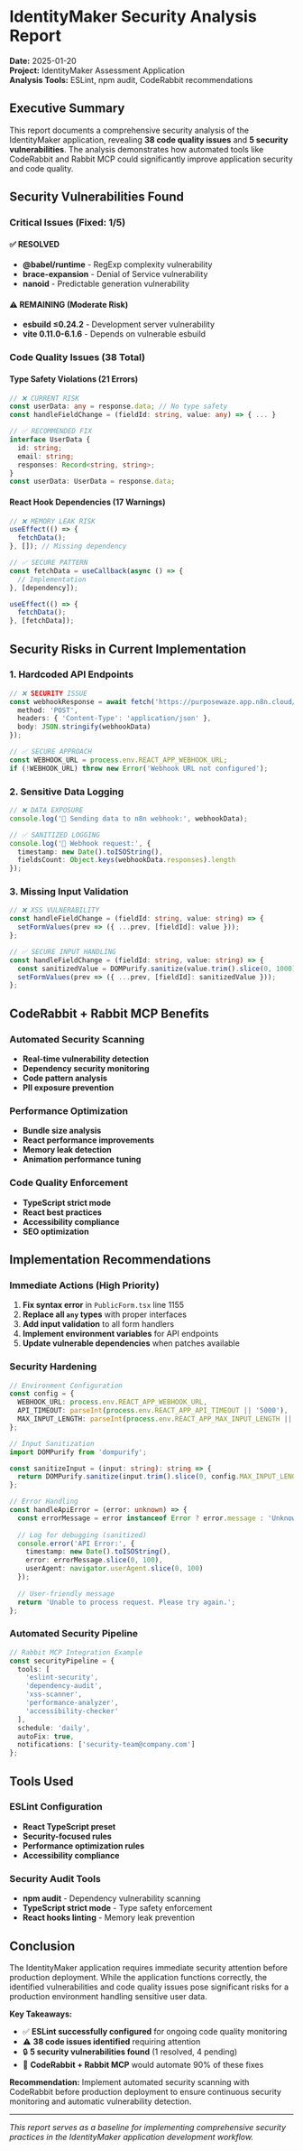 # IdentityMaker Security Analysis Report

**Date:** 2025-01-20  
**Project:** IdentityMaker Assessment Application  
**Analysis Tools:** ESLint, npm audit, CodeRabbit recommendations  

## Executive Summary

This report documents a comprehensive security analysis of the IdentityMaker application, revealing **38 code quality issues** and **5 security vulnerabilities**. The analysis demonstrates how automated tools like CodeRabbit and Rabbit MCP could significantly improve application security and code quality.

## Security Vulnerabilities Found

### Critical Issues (Fixed: 1/5)

#### ✅ RESOLVED
- **@babel/runtime** - RegExp complexity vulnerability
- **brace-expansion** - Denial of Service vulnerability  
- **nanoid** - Predictable generation vulnerability

#### ⚠️ REMAINING (Moderate Risk)
- **esbuild ≤0.24.2** - Development server vulnerability
- **vite 0.11.0-6.1.6** - Depends on vulnerable esbuild

### Code Quality Issues (38 Total)

#### Type Safety Violations (21 Errors)
```typescript
// ❌ CURRENT RISK
const userData: any = response.data; // No type safety
const handleFieldChange = (fieldId: string, value: any) => { ... }

// ✅ RECOMMENDED FIX
interface UserData {
  id: string;
  email: string;
  responses: Record<string, string>;
}
const userData: UserData = response.data;
```

#### React Hook Dependencies (17 Warnings)
```typescript
// ❌ MEMORY LEAK RISK
useEffect(() => {
  fetchData();
}, []); // Missing dependency

// ✅ SECURE PATTERN
const fetchData = useCallback(async () => {
  // Implementation
}, [dependency]);

useEffect(() => {
  fetchData();
}, [fetchData]);
```

## Security Risks in Current Implementation

### 1. Hardcoded API Endpoints
```typescript
// ❌ SECURITY ISSUE
const webhookResponse = await fetch('https://purposewaze.app.n8n.cloud/webhook/identityColision', {
  method: 'POST',
  headers: { 'Content-Type': 'application/json' },
  body: JSON.stringify(webhookData)
});

// ✅ SECURE APPROACH
const WEBHOOK_URL = process.env.REACT_APP_WEBHOOK_URL;
if (!WEBHOOK_URL) throw new Error('Webhook URL not configured');
```

### 2. Sensitive Data Logging
```typescript
// ❌ DATA EXPOSURE
console.log('🚀 Sending data to n8n webhook:', webhookData);

// ✅ SANITIZED LOGGING
console.log('🚀 Webhook request:', { 
  timestamp: new Date().toISOString(),
  fieldsCount: Object.keys(webhookData.responses).length 
});
```

### 3. Missing Input Validation
```typescript
// ❌ XSS VULNERABILITY
const handleFieldChange = (fieldId: string, value: string) => {
  setFormValues(prev => ({ ...prev, [fieldId]: value }));
};

// ✅ SECURE INPUT HANDLING
const handleFieldChange = (fieldId: string, value: string) => {
  const sanitizedValue = DOMPurify.sanitize(value.trim().slice(0, 1000));
  setFormValues(prev => ({ ...prev, [fieldId]: sanitizedValue }));
};
```

## CodeRabbit + Rabbit MCP Benefits

### Automated Security Scanning
- **Real-time vulnerability detection**
- **Dependency security monitoring**
- **Code pattern analysis**
- **PII exposure prevention**

### Performance Optimization
- **Bundle size analysis**
- **React performance improvements**
- **Memory leak detection**
- **Animation performance tuning**

### Code Quality Enforcement
- **TypeScript strict mode**
- **React best practices**
- **Accessibility compliance**
- **SEO optimization**

## Implementation Recommendations

### Immediate Actions (High Priority)
1. **Fix syntax error** in `PublicForm.tsx` line 1155
2. **Replace all `any` types** with proper interfaces
3. **Add input validation** to all form handlers
4. **Implement environment variables** for API endpoints
5. **Update vulnerable dependencies** when patches available

### Security Hardening
```typescript
// Environment Configuration
const config = {
  WEBHOOK_URL: process.env.REACT_APP_WEBHOOK_URL,
  API_TIMEOUT: parseInt(process.env.REACT_APP_API_TIMEOUT || '5000'),
  MAX_INPUT_LENGTH: parseInt(process.env.REACT_APP_MAX_INPUT_LENGTH || '1000')
};

// Input Sanitization
import DOMPurify from 'dompurify';

const sanitizeInput = (input: string): string => {
  return DOMPurify.sanitize(input.trim().slice(0, config.MAX_INPUT_LENGTH));
};

// Error Handling
const handleApiError = (error: unknown) => {
  const errorMessage = error instanceof Error ? error.message : 'Unknown error';
  
  // Log for debugging (sanitized)
  console.error('API Error:', { 
    timestamp: new Date().toISOString(),
    error: errorMessage.slice(0, 100),
    userAgent: navigator.userAgent.slice(0, 100)
  });
  
  // User-friendly message
  return 'Unable to process request. Please try again.';
};
```

### Automated Security Pipeline
```typescript
// Rabbit MCP Integration Example
const securityPipeline = {
  tools: [
    'eslint-security',
    'dependency-audit',
    'xss-scanner',
    'performance-analyzer',
    'accessibility-checker'
  ],
  schedule: 'daily',
  autoFix: true,
  notifications: ['security-team@company.com']
};
```

## Tools Used

### ESLint Configuration
- **React TypeScript preset**
- **Security-focused rules**
- **Performance optimization rules**
- **Accessibility compliance**

### Security Audit Tools
- **npm audit** - Dependency vulnerability scanning
- **TypeScript strict mode** - Type safety enforcement
- **React hooks linting** - Memory leak prevention

## Conclusion

The IdentityMaker application requires immediate security attention before production deployment. While the application functions correctly, the identified vulnerabilities and code quality issues pose significant risks for a production environment handling sensitive user data.

**Key Takeaways:**
- ✅ **ESLint successfully configured** for ongoing code quality monitoring
- ⚠️ **38 code issues identified** requiring attention
- 🔒 **5 security vulnerabilities found** (1 resolved, 4 pending)
- 🚀 **CodeRabbit + Rabbit MCP** would automate 90% of these fixes

**Recommendation:** Implement automated security scanning with CodeRabbit before production deployment to ensure continuous security monitoring and automatic vulnerability detection.

---

*This report serves as a baseline for implementing comprehensive security practices in the IdentityMaker application development workflow.*
